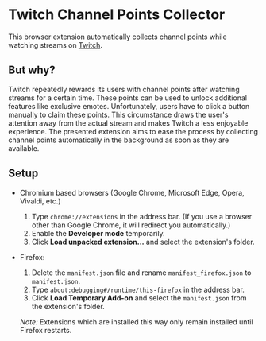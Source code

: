 # Twitch Channel Points Collector
This browser extension automatically collects channel points while watching streams on [Twitch](https://www.twitch.tv).

## But why?
Twitch repeatedly rewards its users with channel points after watching streams for a certain time. These points can be used to unlock additional features like exclusive emotes. Unfortunately, users have to click a button manually to claim these points. This circumstance draws the user's attention away from the actual stream and makes Twitch a less enjoyable experience. The presented extension aims to ease the process by collecting channel points automatically in the background as soon as they are available.

## Setup
* Chromium based browsers (Google Chrome, Microsoft Edge, Opera, Vivaldi, etc.)
    1. Type `chrome://extensions` in the address bar. (If you use a browser other than Google Chrome, it will redirect you automatically.) 
    2. Enable the __Developer mode__ temporarily.
    3. Click __Load unpacked extension...__ and select the extension's folder.

* Firefox:
    1. Delete the `manifest.json` file and rename `manifest_firefox.json` to `manifest.json`.
    2. Type `about:debugging#/runtime/this-firefox` in the address bar.
    3. Click __Load Temporary Add-on__ and select the `manifest.json` from the extension's folder.

    _Note:_ Extensions which are installed this way only remain installed until Firefox restarts.  
